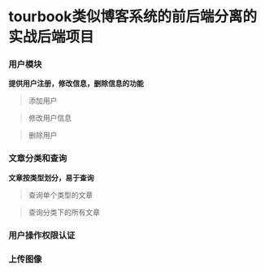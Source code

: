 # tourbook类似博客系统的前后端分离的实战后端项目

### 用户模块
**提供用户注册，修改信息，删除信息的功能**
> 添加用户

> 修改用户信息

> 删除用户

### 文章分类和查询
**文章按类型划分，易于查询**
> 查询单个类型的文章

> 查询分类下的所有文章

### 用户操作权限认证

>
>

### 上传图像
